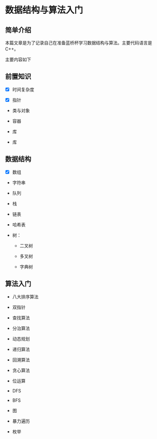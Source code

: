 # 数据结构与算法入门

## 简单介绍

本篇文章是为了记录自己在准备蓝桥杯学习数据结构与算法。主要代码语言是 C++。

主要内容如下

## 前置知识

- [x] 时间复杂度

- [x] 指针

- 类与对象

- <vector> 容器

- <cmath> 库

- <iomanip> 库

## 数据结构

-  [x] 数组

- 字符串

- 队列

- 栈

- 链表

- 哈希表

- 树：
    
    -   二叉树
    
    -   多叉树
  
    -   字典树

## 算法入门

- 八大排序算法

- 双指针

- 查找算法

- 分治算法

- 动态规划

- 递归算法

- 回溯算法

- 贪心算法

- 位运算

- DFS

- BFS

- 图

- 暴力遍历

- 枚举






